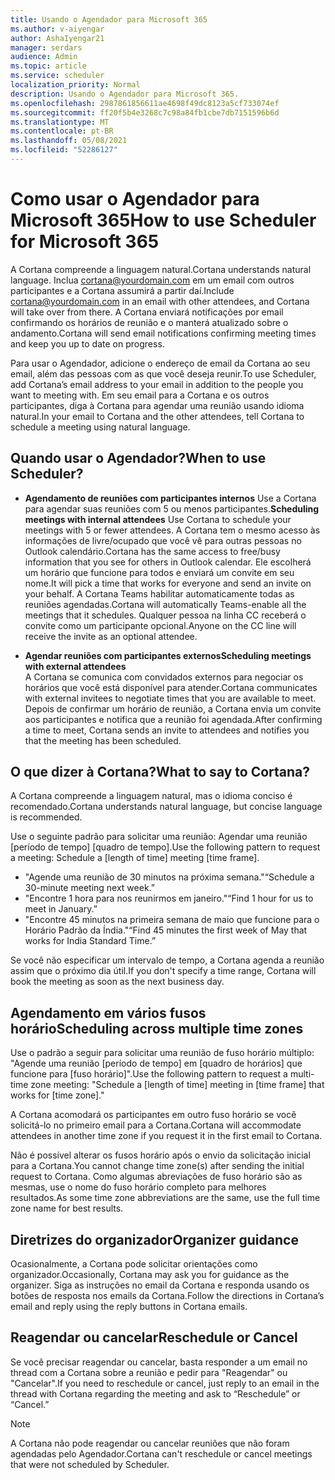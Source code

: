 ```yaml
---
title: Usando o Agendador para Microsoft 365
ms.author: v-aiyengar
author: AshaIyengar21
manager: serdars
audience: Admin
ms.topic: article
ms.service: scheduler
localization_priority: Normal
description: Usando o Agendador para Microsoft 365.
ms.openlocfilehash: 2987861856611ae4698f49dc8123a5cf733074ef
ms.sourcegitcommit: ff20f5b4e3268c7c98a84fb1cbe7db7151596b6d
ms.translationtype: MT
ms.contentlocale: pt-BR
ms.lasthandoff: 05/08/2021
ms.locfileid: "52286127"
---
```

# <a name="how-to-use-scheduler-for-microsoft-365"></a><span data-ttu-id="25d22-103">Como usar o Agendador para Microsoft 365</span><span class="sxs-lookup"><span data-stu-id="25d22-103">How to use Scheduler for Microsoft 365</span></span>

<span data-ttu-id="25d22-104">A Cortana compreende a linguagem natural.</span><span class="sxs-lookup"><span data-stu-id="25d22-104">Cortana understands natural language.</span></span> <span data-ttu-id="25d22-105">Inclua cortana@yourdomain.com em um email com outros participantes e a Cortana assumirá a partir daí.</span><span class="sxs-lookup"><span data-stu-id="25d22-105">Include cortana@yourdomain.com in an email with other attendees, and Cortana will take over from there.</span></span> <span data-ttu-id="25d22-106">A Cortana enviará notificações por email confirmando os horários de reunião e o manterá atualizado sobre o andamento.</span><span class="sxs-lookup"><span data-stu-id="25d22-106">Cortana will send email notifications confirming meeting times and keep you up to date on progress.</span></span>

<span data-ttu-id="25d22-107">Para usar o Agendador, adicione o endereço de email da Cortana ao seu email, além das pessoas com as que você deseja reunir.</span><span class="sxs-lookup"><span data-stu-id="25d22-107">To use Scheduler, add Cortana’s email address to your email in addition to the people you want to meeting with.</span></span> <span data-ttu-id="25d22-108">Em seu email para a Cortana e os outros participantes, diga à Cortana para agendar uma reunião usando idioma natural.</span><span class="sxs-lookup"><span data-stu-id="25d22-108">In your email to Cortana and the other attendees, tell Cortana to schedule a meeting using natural language.</span></span>  

## <a name="when-to-use-scheduler"></a><span data-ttu-id="25d22-109">Quando usar o Agendador?</span><span class="sxs-lookup"><span data-stu-id="25d22-109">When to use Scheduler?</span></span>

- <span data-ttu-id="25d22-110">**Agendamento de reuniões com participantes internos** Use a Cortana para agendar suas reuniões com 5 ou menos participantes.</span><span class="sxs-lookup"><span data-stu-id="25d22-110">**Scheduling meetings with internal attendees** Use Cortana to schedule your meetings with 5 or fewer attendees.</span></span> <span data-ttu-id="25d22-111">A Cortana tem o mesmo acesso às informações de livre/ocupado que você vê para outras pessoas no Outlook calendário.</span><span class="sxs-lookup"><span data-stu-id="25d22-111">Cortana has the same access to free/busy information that you see for others in Outlook calendar.</span></span> <span data-ttu-id="25d22-112">Ele escolherá um horário que funcione para todos e enviará um convite em seu nome.</span><span class="sxs-lookup"><span data-stu-id="25d22-112">It will pick a time that works for everyone and send an invite on your behalf.</span></span> <span data-ttu-id="25d22-113">A Cortana Teams habilitar automaticamente todas as reuniões agendadas.</span><span class="sxs-lookup"><span data-stu-id="25d22-113">Cortana will automatically Teams-enable all the meetings that it schedules.</span></span> <span data-ttu-id="25d22-114">Qualquer pessoa na linha CC receberá o convite como um participante opcional.</span><span class="sxs-lookup"><span data-stu-id="25d22-114">Anyone on the CC line will receive the invite as an optional attendee.</span></span>  

- <span data-ttu-id="25d22-115">**Agendar reuniões com participantes externos**</span><span class="sxs-lookup"><span data-stu-id="25d22-115">**Scheduling meetings with external attendees**</span></span>  
<span data-ttu-id="25d22-116">A Cortana se comunica com convidados externos para negociar os horários que você está disponível para atender.</span><span class="sxs-lookup"><span data-stu-id="25d22-116">Cortana communicates with external invitees to negotiate times that you are available to meet.</span></span> <span data-ttu-id="25d22-117">Depois de confirmar um horário de reunião, a Cortana envia um convite aos participantes e notifica que a reunião foi agendada.</span><span class="sxs-lookup"><span data-stu-id="25d22-117">After confirming a time to meet, Cortana sends an invite to attendees and notifies you that the meeting has been scheduled.</span></span>

## <a name="what-to-say-to-cortana"></a><span data-ttu-id="25d22-118">O que dizer à Cortana?</span><span class="sxs-lookup"><span data-stu-id="25d22-118">What to say to Cortana?</span></span>

<span data-ttu-id="25d22-119">A Cortana compreende a linguagem natural, mas o idioma conciso é recomendado.</span><span class="sxs-lookup"><span data-stu-id="25d22-119">Cortana understands natural language, but concise language is recommended.</span></span> 

<span data-ttu-id="25d22-120">Use o seguinte padrão para solicitar uma reunião: Agendar uma reunião [período de tempo] [quadro de tempo].</span><span class="sxs-lookup"><span data-stu-id="25d22-120">Use the following pattern to request a meeting: Schedule a [length of time] meeting [time frame].</span></span>  

- <span data-ttu-id="25d22-121">"Agende uma reunião de 30 minutos na próxima semana."</span><span class="sxs-lookup"><span data-stu-id="25d22-121">“Schedule a 30-minute meeting next week.”</span></span>  
- <span data-ttu-id="25d22-122">"Encontre 1 hora para nos reunirmos em janeiro."</span><span class="sxs-lookup"><span data-stu-id="25d22-122">“Find 1 hour for us to meet in January.”</span></span> 
- <span data-ttu-id="25d22-123">"Encontre 45 minutos na primeira semana de maio que funcione para o Horário Padrão da Índia."</span><span class="sxs-lookup"><span data-stu-id="25d22-123">“Find 45 minutes the first week of May that works for India Standard Time.”</span></span> 

<span data-ttu-id="25d22-124">Se você não especificar um intervalo de tempo, a Cortana agenda a reunião assim que o próximo dia útil.</span><span class="sxs-lookup"><span data-stu-id="25d22-124">If you don't specify a time range, Cortana will book the meeting as soon as the next business day.</span></span>

## <a name="scheduling-across-multiple-time-zones"></a><span data-ttu-id="25d22-125">Agendamento em vários fusos horário</span><span class="sxs-lookup"><span data-stu-id="25d22-125">Scheduling across multiple time zones</span></span>

<span data-ttu-id="25d22-126">Use o padrão a seguir para solicitar uma reunião de fuso horário múltiplo: "Agende uma reunião [período de tempo] em [quadro de horários] que funcione para [fuso horário]".</span><span class="sxs-lookup"><span data-stu-id="25d22-126">Use the following pattern to request a multi-time zone meeting: "Schedule a [length of time] meeting in [time frame] that works for [time zone]."</span></span> 

<span data-ttu-id="25d22-127">A Cortana acomodará os participantes em outro fuso horário se você solicitá-lo no primeiro email para a Cortana.</span><span class="sxs-lookup"><span data-stu-id="25d22-127">Cortana will accommodate attendees in another time zone if you request it in the first email to Cortana.</span></span>  

<span data-ttu-id="25d22-128">Não é possível alterar os fusos horário após o envio da solicitação inicial para a Cortana.</span><span class="sxs-lookup"><span data-stu-id="25d22-128">You cannot change time zone(s) after sending the initial request to Cortana.</span></span> <span data-ttu-id="25d22-129">Como algumas abreviações de fuso horário são as mesmas, use o nome do fuso horário completo para melhores resultados.</span><span class="sxs-lookup"><span data-stu-id="25d22-129">As some time zone abbreviations are the same, use the full time zone name for best results.</span></span>  

## <a name="organizer-guidance"></a><span data-ttu-id="25d22-130">Diretrizes do organizador</span><span class="sxs-lookup"><span data-stu-id="25d22-130">Organizer guidance</span></span>

<span data-ttu-id="25d22-131">Ocasionalmente, a Cortana pode solicitar orientações como organizador.</span><span class="sxs-lookup"><span data-stu-id="25d22-131">Occasionally, Cortana may ask you for guidance as the organizer.</span></span> <span data-ttu-id="25d22-132">Siga as instruções no email da Cortana e responda usando os botões de resposta nos emails da Cortana.</span><span class="sxs-lookup"><span data-stu-id="25d22-132">Follow the directions in Cortana’s email and reply using the reply buttons in Cortana emails.</span></span>

## <a name="reschedule-or-cancel"></a><span data-ttu-id="25d22-133">Reagendar ou cancelar</span><span class="sxs-lookup"><span data-stu-id="25d22-133">Reschedule or Cancel</span></span>

<span data-ttu-id="25d22-134">Se você precisar reagendar ou cancelar, basta responder a um email no thread com a Cortana sobre a reunião e pedir para "Reagendar" ou "Cancelar".</span><span class="sxs-lookup"><span data-stu-id="25d22-134">If you need to reschedule or cancel, just reply to an email in the thread with Cortana regarding the meeting and ask to “Reschedule” or “Cancel.”</span></span> 

> [!NOTE]
> <span data-ttu-id="25d22-135">A Cortana não pode reagendar ou cancelar reuniões que não foram agendadas pelo Agendador.</span><span class="sxs-lookup"><span data-stu-id="25d22-135">Cortana can't reschedule or cancel meetings that were not scheduled by Scheduler.</span></span>  
